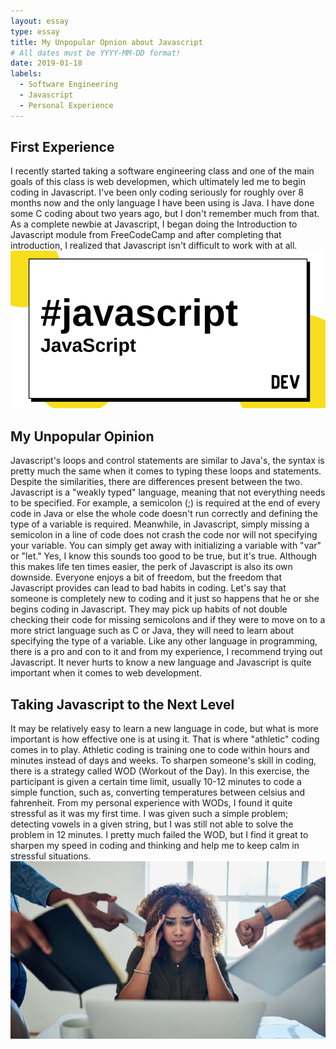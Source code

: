 ```yaml
---
layout: essay
type: essay
title: My Unpopular Opnion about Javascript
# All dates must be YYYY-MM-DD format!
date: 2019-01-18
labels:
  - Software Engineering
  - Javascript
  - Personal Experience
---
```


## **First Experience**
I recently started taking a software engineering class and one of the main goals of this class is web developmen, which ultimately led me to begin coding in Javascript. I've been only coding seriously for roughly over 8 months now and the only language I have been using is Java. I have done some C coding about two years ago, but I don't remember much from that. As a complete newbie at Javascript, I began doing the Introduction to Javascript module from FreeCodeCamp and after completing that introduction, I realized that Javascript isn't difficult to work with at all.
<img class="ui image" src="../images/javascript.png">

## **My Unpopular Opinion**
Javascript's loops and control statements are similar to Java's, the syntax is pretty much the same when it comes to typing these loops and statements. Despite the similarities, there are differences present between the two. Javascript is a "weakly typed" language, meaning that not everything needs to be specified. For example, a semicolon (;) is required at the end of every code in Java or else the whole code doesn't run correctly and defining the type of a variable is required. Meanwhile, in Javascript, simply missing a semicolon in a line of code does not crash the code nor will not specifying your variable. You can simply get away with initializing a variable with "var" or "let." Yes, I know this sounds too good to be true, but it's true. Although this makes life ten times easier, the perk of Javascript is also its own downside. 
Everyone enjoys a bit of freedom, but the freedom that Javascript provides can lead to bad habits in coding. Let's say that someone is completely new to coding and it just so happens that he or she begins coding in Javascript. They may pick up habits of not double checking their code for missing semicolons and if they were to move on to a more strict language such as C or Java, they will need to learn about specifying the type of a variable. Like any other language in programming, there is a pro and con to it and from my experience, I recommend trying out Javascript. It never hurts to know a new language and Javascript is quite important when it comes to web development. 

## **Taking Javascript to the Next Level**
It may be relatively easy to learn a new language in code, but what is more important is how effective one is at using it. That is where "athletic" coding comes in to play. Athletic coding is training one to code within hours and minutes instead of days and weeks. To sharpen someone's skill in coding, there is a strategy called WOD (Workout of the Day). In this exercise, the participant is given a certain time limit, usually 10-12 minutes to code a simple function, such as, converting temperatures between celsius and fahrenheit. From my personal experience with WODs, I found it quite stressful as it was my first time. I was given such a simple problem; detecting vowels in a given string, but I was still not able to solve the problem in 12 minutes. I pretty much failed the WOD, but I find it great to sharpen my speed in coding and thinking and help me to keep calm in stressful situations.
<img class="ui image" src="../images/stress.png">




